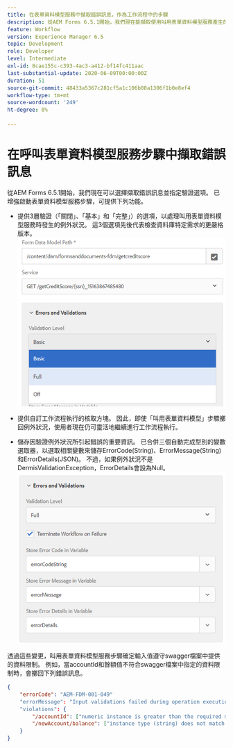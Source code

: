 ```yaml
---
title: 在表單資料模型服務中擷取錯誤訊息，作為工作流程中的步驟
description: 從AEM Forms 6.5.1開始，我們現在能擷取使用叫用表單資料模型服務產生的錯誤訊息，做為AEM工作流程中的步驟。 工作流程。
feature: Workflow
version: Experience Manager 6.5
topic: Development
role: Developer
level: Intermediate
exl-id: 8cae155c-c393-4ac3-a412-bf14fc411aac
last-substantial-update: 2020-06-09T00:00:00Z
duration: 51
source-git-commit: 48433a5367c281cf5a1c106b08a1306f1b0e8ef4
workflow-type: tm+mt
source-wordcount: '249'
ht-degree: 0%

---
```


# 在呼叫表單資料模型服務步驟中擷取錯誤訊息

從AEM Forms 6.5.1開始，我們現在可以選擇擷取錯誤訊息並指定驗證選項。 已增強啟動表單資料模型服務步驟，可提供下列功能。

* 提供3層驗證（「關閉」、「基本」和「完整」）的選項，以處理叫用表單資料模型服務時發生的例外狀況。 這3個選項先後代表檢查資料庫特定需求的更嚴格版本。
  ![驗證層級](assets/validation-level.PNG)

* 提供自訂工作流程執行的核取方塊。 因此，即使「叫用表單資料模型」步驟擲回例外狀況，使用者現在仍可靈活地繼續進行工作流程執行。

* 儲存因驗證例外狀況所引起錯誤的重要資訊。 已合併三個自動完成型別的變數選取器，以選取相關變數來儲存ErrorCode(String)、ErrorMessage(String)和ErrorDetails(JSON)。 不過，如果例外狀況不是DermisValidationException，ErrorDetails會設為Null。
  ![擷取錯誤訊息](assets/fdm-error-details.PNG)

透過這些變更，叫用表單資料模型服務步驟確定輸入值遵守swagger檔案中提供的資料限制。 例如，當accountId和餘額值不符合swagger檔案中指定的資料限制時，會擲回下列錯誤訊息。

```json
{
    "errorCode": "AEM-FDM-001-049"
    "errorMessage": "Input validations failed during operation execution"
    "violations": {
        "/accountId": ["numeric instance is greater than the required maximum (maximum: 20, found: 97)"],
        "/newAccount/balance": ["instance type (string) does not match any allowed primitive type (allowed: [\"integer\",\"number\"])"]
    }   
}
```
